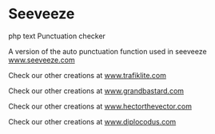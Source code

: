 # Seeveeze
php text Punctuation checker

A version of the auto punctuation function used in seeveeze www.seeveeze.com

Check our other creations at www.trafiklite.com

Check our other creations at www.grandbastard.com

Check our other creations at www.hectorthevector.com


Check our other creations at www.diplocodus.com
